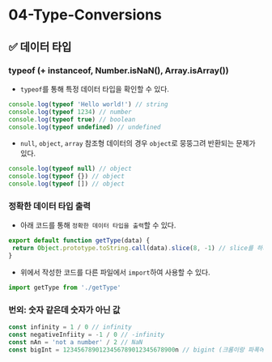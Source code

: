 # 04-Type-Conversions

## ✅ 데이터 타입

### typeof (+ instanceof, Number.isNaN(), Array.isArray())

* `typeof`를 통해 특정 데이터 타입을 확인할 수 있다.

```js
console.log(typeof 'Hello world!') // string
console.log(typeof 1234) // number
console.log(typeof true) // boolean
console.log(typeof undefined) // undefined
```

* `null`, `object`, `array` 참조형 데이터의 경우 `object`로 뭉뚱그려 반환되는 문제가 있다.

```js
console.log(typeof null) // object
console.log(typeof {}) // object
console.log(typeof []) // object
```

### 정확한 데이터 타입 출력

* 아래 코드를 통해 `정확한 데이터 타입을 출력`할 수 있다.

```js
export default function getType(data) {
 return Object.prototype.toString.call(data).slice(8, -1) // slice를 하지 않으면 [object 데이터타입]으로 출력
} 
```

* 위에서 작성한 코드를 다른 파일에서 `import`하여 사용할 수 있다.

```js
import getType from './getType'
```

### 번외: 숫자 같은데 숫자가 아닌 값

```js
const infinity = 1 / 0 // infinity
const negativeInfiity = -1 / 0 // -infinity
const nAn = 'not a number' / 2 // NaN
const bigInt = 1234567890123456789012345678900n // bigint (크롬이랑 파폭에서만 지원 / 잘은 안쓰일 듯)
```
